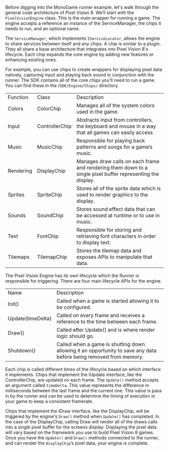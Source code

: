 Before digging into the MonoGame runner example, let's walk through the general code architecture of Pixel Vision 8. We’ll start with the `PixelVisionEngine` class. This is the main wrapper for running a game. The engine accepts a reference an instance of the ServiceManager, the chips it needs to run, and an optional name.

The `ServiceManager`, which implements `IServiceLocator`, allows the engine to share services between itself and any chips. A chip is similar to a plugin. They all share a base architecture that integrates into Pixel Vision 8's lifecycle. Each chip expands the core engine by adding new features or enhancing existing ones. 

For example, you can use chips to create wrappers for displaying pixel data natively, capturing input and playing back sound in conjunction with the runner. The SDK contains all of the core chips you’ll need to run a game. You can find these in the /`SDK/Engine/Chips/` directory.

<table>
  <tr>
    <td>Function</td>
    <td>Class</td>
    <td>Description</td>
  </tr>
  <tr>
    <td>Colors</td>
    <td>ColorChip</td>
    <td>Manages all of the system colors used in the game.</td>
  </tr>
  <tr>
    <td>Input</td>
    <td>ControllerChip</td>
    <td>Abstracts input from controllers, the keyboard and mouse in a way that all games can easily access</td>
  </tr>
  <tr>
    <td>Music</td>
    <td>MusicChip</td>
    <td>Responsible for playing back patterns and songs for a game’s music.</td>
  </tr>
  <tr>
    <td>Rendering</td>
    <td>DisplayChip</td>
    <td>Manages draw calls on each frame and rendering them down to a single pixel buffer representing the display.</td>
  </tr>
  <tr>
    <td>Sprites</td>
    <td>SpriteChip</td>
    <td>Stores all of the sprite data which is used to render graphics to the display.</td>
  </tr>
  <tr>
    <td>Sounds</td>
    <td>SoundChip</td>
    <td>Stores sound effect data that can be accessed at runtime or to use in music.</td>
  </tr>
  <tr>
    <td>Text</td>
    <td>FontChip</td>
    <td>Responsible for storing and retrieving font characters in order to display text.</td>
  </tr>
  <tr>
    <td>Tilemaps</td>
    <td>TilemapChip</td>
    <td>Stores the tilemap data and exposes APIs to manipulate that data.</td>
  </tr>
</table>


The Pixel Vision Engine has its own lifecycle which the Runner is responsible for triggering. There are four main lifecycle APIs for the engine.

<table>
  <tr>
    <td>Name</td>
    <td>Description</td>
  </tr>
  <tr>
    <td>Init()</td>
    <td>Called when a game is started allowing it to be configured.</td>
  </tr>
  <tr>
    <td>Update(timeDelta)</td>
    <td>Called on every frame and receives a reference to the time between each frame.</td>
  </tr>
  <tr>
    <td>Draw()</td>
    <td>Called after Update() and is where render logic should go.</td>
  </tr>
  <tr>
    <td>Shutdown()</td>
    <td>Called when a game is shutting down allowing it an opportunity to save any data before being removed from memory.</td>
  </tr>
</table>


Each chip is called different times of the lifecycle based on which interface it implements. Chips that implement the IUpdate interface, like the ControllerChip, are updated on each frame. The `Update()` method accepts an argument called `timeDelta`. This value represents the difference in milliseconds between the last frame and the current one. This value is pass in by the runner and can be used to determine the timing of execution in your game to keep a consistent framerate.

Chips that implement the IDraw interface, like the DisplayChip, will be triggered by the engine's `Draw()` method when `Update()` has completed. In the case of the DisplayChip, calling Draw will render all of the draws calls into a single pixel buffer for the screens display. Displaying the pixel data will vary based on the framework you use to build Pixel Vision 8 games. Once you have the `Update()` and `Draw()` methods connected to the runner, and can render the `DisplayChip`’s pixel data, your engine is complete. 

